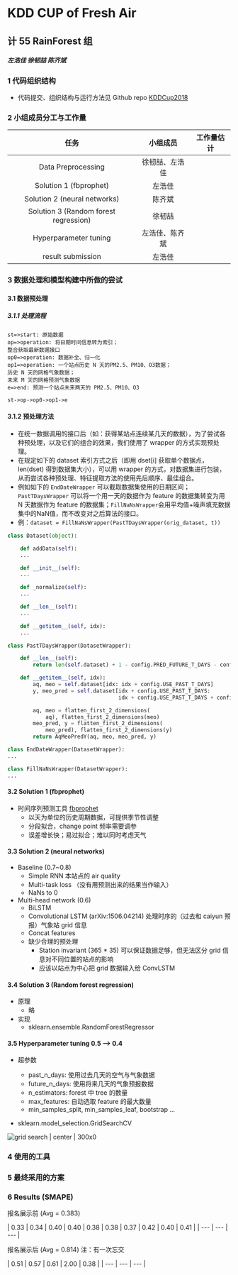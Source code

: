 # KDD CUP of Fresh Air

## 计 55 RainForest 组

##### 左浩佳 徐韧喆 陈齐斌

### 1 代码组织结构

- 代码提交、组织结构与运行方法见 Github repo [KDDCup2018](https://github.com/Starcutter/KDDCup2018)

### 2 小组成员分工与工作量

| 任务      |     小组成员 |   工作量估计   |
| :-------: | :--------:| :------: |
| Data Preprocessing | 徐韧喆、左浩佳 |    |
| Solution 1 (fbprophet) | 左浩佳 |    |
| Solution 2 (neural networks) | 陈齐斌 |    |
| Solution 3 (Random forest regression) | 徐韧喆 |    |
| Hyperparameter tuning | 左浩佳、陈齐斌 |   |
| result submission | 左浩佳 |    |

### 3 数据处理和模型构建中所做的尝试

#### 3.1 数据预处理

##### 3.1.1 处理流程

```flow
st=>start: 原始数据
op=>operation: 将日期时间信息转为索引；
整合获取最新数据接口
op0=>operation: 数据补全、归一化
op1=>operation: 一个站点历史 N 天的PM2.5、PM10、O3数据；
历史 N 天的网格气象数据；
未来 M 天的网格预测气象数据
e=>end: 预测一个站点未来两天的 PM2.5、PM10、O3

st->op->op0->op1->e
```

#### 3.1.2 预处理方法

- 在统一数据调用的接口后（如：获得某站点连续某几天的数据），为了尝试各种预处理，以及它们的组合的效果，我们使用了 wrapper 的方式实现预处理。
- 在规定如下的 dataset 索引方式之后（即用 dset[i] 获取单个数据点，len(dset) 得到数据集大小），可以用 wrapper 的方式，对数据集进行包装，从而尝试各种预处理、特征提取方法的使用先后顺序、最佳组合。
- 例如如下的 `EndDateWrapper` 可以截取数据集使用的日期区间；`PastTDaysWrapper` 可以将一个用一天的数据作为 feature 的数据集转变为用 N 天数据作为 feature 的数据集；`FillNaNsWrapper`会用平均值+噪声填充数据集中的NaN值，而不改变对之后算法的接口。
- 例：`dataset = FillNaNsWrapper(PastTDaysWrapper(orig_dataset, t))`

```python
class Dataset(object):

    def addData(self):
    ...

    def __init__(self):
    ...

    def _normalize(self):
    ...

    def __len__(self):
    ...

    def __getitem__(self, idx):
    ...
```

```python
class PastTDaysWrapper(DatasetWrapper):

    def __len__(self):
        return len(self.dataset) + 1 - config.PRED_FUTURE_T_DAYS - config.USE_PAST_T_DAYS

    def __getitem__(self, idx):
        aq, meo = self.dataset[idx: idx + config.USE_PAST_T_DAYS]
        y, meo_pred = self.dataset[idx + config.USE_PAST_T_DAYS:
                                   idx + config.USE_PAST_T_DAYS + config.PRED_FUTURE_T_DAYS]

        aq, meo = flatten_first_2_dimensions(
            aq), flatten_first_2_dimensions(meo)
        meo_pred, y = flatten_first_2_dimensions(
            meo_pred), flatten_first_2_dimensions(y)
        return AqMeoPredY(aq, meo, meo_pred, y)

class EndDateWrapper(DatasetWrapper):
...

class FillNaNsWrapper(DatasetWrapper):
...
```

#### 3.2 Solution 1 (fbprophet)

- 时间序列预测工具 [fbprophet](https://facebook.github.io/prophet/)
	- 以天为单位的历史周期数据，可提供季节性调整
	- 分段拟合，change point 频率需要调参
	- 误差增长快；易过拟合；难以同时考虑天气


#### 3.3 Solution 2 (neural networks)

- Baseline (0.7~0.8)
	- Simple RNN 本站点的 air quality
	- Multi-task loss （没有用预测出来的结果当作输入）
	- NaNs to 0
- Multi-head network (0.6)
	- BiLSTM
	- Convolutional LSTM (arXiv:1506.04214) 处理时序的（过去和 caiyun 预报）气象站 grid 信息
	- Concat features
	- 缺少合理的预处理
		- Station invariant (365 * 35) 可以保证数据足够，但无法区分 grid 信息对不同位置的站点的影响
		- 应该以站点为中心把 grid 数据输入给 ConvLSTM


#### 3.4 Solution 3 (Random forest regression)

- 原理
  - 略
- 实现
	- sklearn.ensemble.RandomForestRegressor

#### 3.5 Hyperparameter tuning 0.5 --> 0.4

- 超参数
	- past_n_days: 使用过去几天的空气与气象数据
	- future_n_days: 使用将来几天的气象预报数据
	- n_estimators: forest 中 tree 的数量
	- max_features: 自动选取 feature 的最大数量
	- min_samples_split, min_samples_leaf, bootstrap …

- sklearn.model_selection.GridSearchCV

![grid search | center | 300x0 ](http://otukr87eg.bkt.clouddn.com/f68a5c55d0ee16b4f8c55e7c4f4a0836.jpg)

### 4 使用的工具

### 5 最终采用的方案

### 6 Results (SMAPE)

报名展示前 (Avg = 0.383)

| 0.33 |  0.34 |  0.40  | 0.40 | 0.38 | 0.38 | 0.37 | 0.42 | 0.40 | 0.41 |
| --- | --- | --- |

报名展示后 (Avg = 0.814) 注：有一次忘交

| 0.51 | 0.57 | 0.61 | 2.00 | 0.38 |
| --- | --- | --- |
